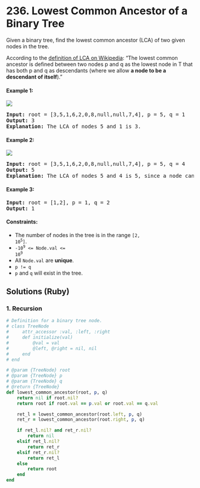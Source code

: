 # 236. Lowest Common Ancestor of a Binary Tree
Given a binary tree, find the lowest common ancestor (LCA) of two given nodes in the tree.

According to the [definition of LCA on Wikipedia](https://en.wikipedia.org/wiki/Lowest_common_ancestor): “The lowest common ancestor is defined between two nodes p and q as the lowest node in T that has both p and q as descendants (where we allow **a node to be a descendant of itself**).”

#### Example 1:
![](https://assets.leetcode.com/uploads/2018/12/14/binarytree.png)
<pre>
<b>Input:</b> root = [3,5,1,6,2,0,8,null,null,7,4], p = 5, q = 1
<b>Output:</b> 3
<b>Explanation:</b> The LCA of nodes 5 and 1 is 3.
</pre>

#### Example 2:
![](https://assets.leetcode.com/uploads/2018/12/14/binarytree.png)
<pre>
<b>Input:</b> root = [3,5,1,6,2,0,8,null,null,7,4], p = 5, q = 4
<b>Output:</b> 5
<b>Explanation:</b> The LCA of nodes 5 and 4 is 5, since a node can be a descendant of itself according to the LCA definition.
</pre>

#### Example 3:
<pre>
<b>Input:</b> root = [1,2], p = 1, q = 2
<b>Output:</b> 1
</pre>

#### Constraints:
* The number of nodes in the tree is in the range <code>[2, 10<sup>5</sup>]</code>.
* <code>-10<sup>9</sup> <= Node.val <= 10<sup>9</sup></code>
* All `Node.val` are **unique**.
* `p != q`
* `p` and `q` will exist in the tree.

## Solutions (Ruby)

### 1. Recursion
```Ruby
# Definition for a binary tree node.
# class TreeNode
#     attr_accessor :val, :left, :right
#     def initialize(val)
#         @val = val
#         @left, @right = nil, nil
#     end
# end

# @param {TreeNode} root
# @param {TreeNode} p
# @param {TreeNode} q
# @return {TreeNode}
def lowest_common_ancestor(root, p, q)
    return nil if root.nil?
    return root if root.val == p.val or root.val == q.val

    ret_l = lowest_common_ancestor(root.left, p, q)
    ret_r = lowest_common_ancestor(root.right, p, q)

    if ret_l.nil? and ret_r.nil?
        return nil
    elsif ret_l.nil?
        return ret_r
    elsif ret_r.nil?
        return ret_l
    else
        return root
    end
end
```
